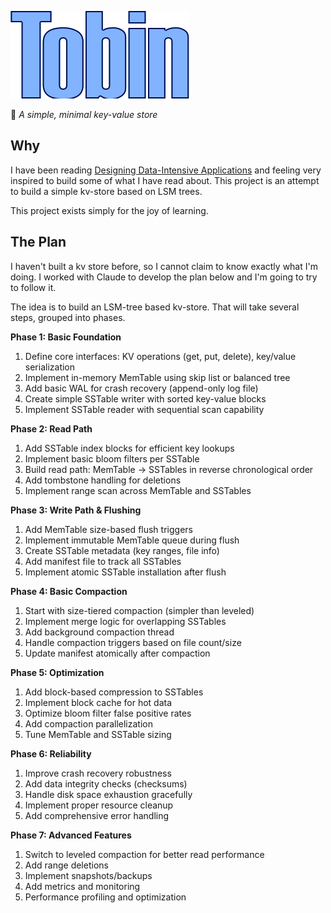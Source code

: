 ![Tobin](logo.png)

🦀 _A simple, minimal key-value store_


## Why

I have been reading [Designing Data-Intensive Applications](https://www.oreilly.com/library/view/designing-data-intensive-applications/9781491903063/) and feeling very inspired to build some of what I have read about. This project is an attempt to build a simple kv-store based on LSM trees.

This project exists simply for the joy of learning.


## The Plan

I haven't built a kv store before, so I cannot claim to know exactly what I'm doing. I worked with Claude to develop the plan below and I'm going to try to follow it.

The idea is to build an LSM-tree based kv-store. That will take several steps, grouped into phases.

**Phase 1: Basic Foundation**
1. Define core interfaces: KV operations (get, put, delete), key/value serialization
2. Implement in-memory MemTable using skip list or balanced tree
3. Add basic WAL for crash recovery (append-only log file)
4. Create simple SSTable writer with sorted key-value blocks
5. Implement SSTable reader with sequential scan capability

**Phase 2: Read Path**
1. Add SSTable index blocks for efficient key lookups
2. Implement basic bloom filters per SSTable
3. Build read path: MemTable → SSTables in reverse chronological order
4. Add tombstone handling for deletions
5. Implement range scan across MemTable and SSTables

**Phase 3: Write Path & Flushing**
1. Add MemTable size-based flush triggers
2. Implement immutable MemTable queue during flush
3. Create SSTable metadata (key ranges, file info)
4. Add manifest file to track all SSTables
5. Implement atomic SSTable installation after flush

**Phase 4: Basic Compaction**
1. Start with size-tiered compaction (simpler than leveled)
2. Implement merge logic for overlapping SSTables
3. Add background compaction thread
4. Handle compaction triggers based on file count/size
5. Update manifest atomically after compaction

**Phase 5: Optimization**
1. Add block-based compression to SSTables
2. Implement block cache for hot data
3. Optimize bloom filter false positive rates
4. Add compaction parallelization
5. Tune MemTable and SSTable sizing

**Phase 6: Reliability**
1. Improve crash recovery robustness
2. Add data integrity checks (checksums)
3. Handle disk space exhaustion gracefully
4. Implement proper resource cleanup
5. Add comprehensive error handling

**Phase 7: Advanced Features**
1. Switch to leveled compaction for better read performance
2. Add range deletions
3. Implement snapshots/backups
4. Add metrics and monitoring
5. Performance profiling and optimization

